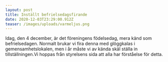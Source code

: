 ```yaml
---
layout: post
title: Inställt befrielsedagsfirande
date: 2020-12-03T23:29:00.912Z
teaser: /images/uploads/varmeljus.png
---
```

Idag, den 4 december, är det föreningens födelsedag, mera känd som befrielsedagen. Normalt brukar vi fira denna med glöggkalas i gemensamhetslokalen, men i år måste vi av kända skäl ställa in tillställningen.Vi hoppas från styrelsens sida att alla har förståelse för detta.